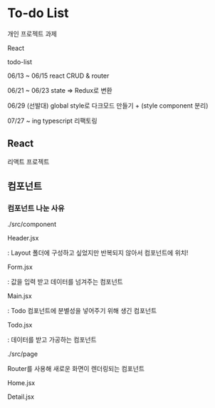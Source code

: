 # To-do List

개인 프로젝트 과제

React

todo-list

06/13 ~ 06/15 react CRUD & router

06/21 ~ 06/23 state => Redux로 변환

06/29 (선발대) global style로 다크모드 만들기 + (style component 분리)

07/27 ~ ing typescript 리팩토링

## React

리액트 프로젝트

## 컴포넌트

### 컴포넌트 나눈 사유

./src/component

Header.jsx

: Layout 폴더에 구성하고 싶었지만 반복되지 않아서 컴포넌트에 위치!

Form.jsx

: 값을 입력 받고 데이터를 넘겨주는 컴포넌트

Main.jsx

: Todo 컴포넌트에 분별성을 넣어주기 위해 생긴 컴포넌트

Todo.jsx

: 데이터를 받고 가공하는 컴포넌트

./src/page

Router를 사용해 새로운 화면이 렌더링되는 컴포넌트

Home.jsx

Detail.jsx
